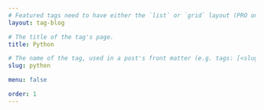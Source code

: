 ```yaml
---
# Featured tags need to have either the `list` or `grid` layout (PRO only).
layout: tag-blog

# The title of the tag's page.
title: Python

# The name of the tag, used in a post's front matter (e.g. tags: [<slug>]).
slug: python

menu: false

order: 1
---
```


